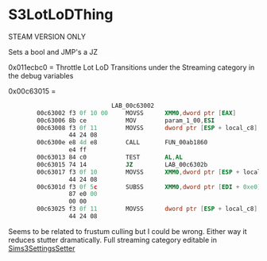 # S3LotLoDThing
STEAM VERSION ONLY

Sets a bool and JMP's a JZ

0x011ecbc0 = Throttle Lot LoD Transitions under the Streaming category in the debug variables

0x00c63015 =
```asm
                             LAB_00c63002                                    XREF[1]:     00c62ee9(j)  
        00c63002 f3 0f 10 00     MOVSS      XMM0,dword ptr [EAX]
        00c63006 8b ce           MOV        param_1_00,ESI
        00c63008 f3 0f 11        MOVSS      dword ptr [ESP + local_c8],XMM0
                 44 24 08
        00c6300e e8 4d e8        CALL       FUN_00ab1860                                     undefined FUN_00ab1860(int param
                 e4 ff
        00c63013 84 c0           TEST       AL,AL
        00c63015 74 14           JZ         LAB_00c6302b
        00c63017 f3 0f 10        MOVSS      XMM0,dword ptr [ESP + local_c8]
                 44 24 08
        00c6301d f3 0f 5c        SUBSS      XMM0,dword ptr [EDI + 0xe0]
                 87 e0 00 
                 00 00
        00c63025 f3 0f 11        MOVSS      dword ptr [ESP + local_c8],XMM0
                 44 24 08
```
Seems to be related to frustum culling but I could be wrong. Either way it reduces stutter dramatically. Full streaming category editable in [Sims3SettingsSetter](https://github.com/sims3fiend/Sims3SettingsSetter)
